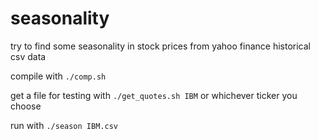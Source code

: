 # seasonality
try to find some seasonality in stock prices from yahoo finance historical csv data

compile with `./comp.sh`

get a file for testing with `./get_quotes.sh IBM` or whichever ticker you choose

run with `./season IBM.csv`
